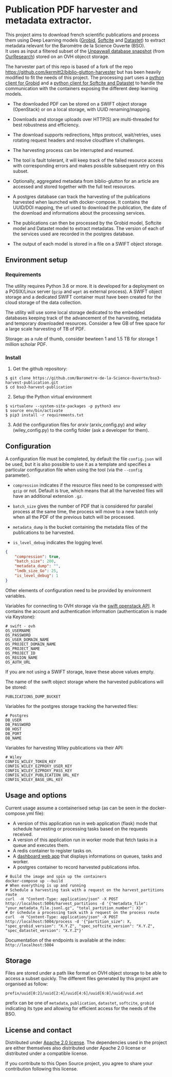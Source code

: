 # Publication PDF harvester and metadata extractor.

This project aims to download french scientific publications and process them using Deep Learning models ([Grobid](https://hub.docker.com/r/grobid/grobid), [Softcite](https://hub.docker.com/r/grobid/software-mentions) and [Datastet](https://hub.docker.com/r/grobid/datastet)) to extract metadata relevant for the Baromètre de la Science Ouverte (BSO).  
It uses as input a filtered subset of the [Unpaywall database snapshot](https://unpaywall.org) (from [OurResearch](http://ourresearch.org/)) stored on an OVH objecct storage.

The harvester part of this repo is based of a fork of the repo https://github.com/kermitt2/biblio-glutton-harvester but has been heavily modified to fit the needs of this project.
The processing part uses a [python client for Grobid](https://github.com/kermitt2/grobid_client_python) and a [python client for Softcite and Datastet](https://github.com/kermitt2/softdata_mentions_client) to handle the communication with the containers exposing the different deep learning models.

* The downloaded PDF can be stored on a SWIFT object storage (OpenStack) or on a local storage, with UUID
  renaming/mapping.

* Downloads and storage uploads over HTTP(S) are multi-threaded for best robustness and efficiency.

* The download supports redirections, https protocol, wait/retries, uses rotating request headers and resolve cloudflare v1 challenges.

* The harvesting process can be interrupted and resumed.

* The tool is fault tolerant, it will keep track of the failed resource access with corresponding errors and makes
  possible subsequent retry on this subset.

* Optionally, aggregated metadata from biblio-glutton for an article are accessed and stored together with the full text
  resources.

* A postgres database can track the harvesting of the publications harvested when launched with docker-compose. It contains the UUID/DOI mapping, the url used to download the publication, the date of the download and informations about the processing services.

* The publications can then be processed by the Grobid model, Softcite model and Datastet model to extract metadatas. The version of each of the services used are recorded in the postgres database.

* The output of each model is stored in a file on a SWIFT object storage.

## Environment setup

### Requirements

The utility requires Python 3.6 or more. It is developed for a deployment on a POSIX/Linux server (`gzip` and `wget` as
external process). A SWIFT object storage and a dedicated SWIFT container must have been created for the cloud storage
of the data collection.

The utility will use some local storage dedicated to the embedded databases keeping track of the advancement of the
harvesting, metadata and temporary downloaded resources. Consider a few GB of free space for a large scale harvesting of
TB of PDF.

Storage: as a rule of thumb, consider bewteen 1 and 1.5 TB for storage 1 million scholar PDF.

### Install

1. Get the github repository:

```shell
$ git clone https://github.com/Barometre-de-la-Science-Ouverte/bso3-harvest-publication.git
$ cd bso3-harvest-publication
```

2. Setup the Python virtual environment

```shell
$ virtualenv --system-site-packages -p python3 env
$ source env/bin/activate
$ pip3 install -r requirements.txt
```

3. Add the configuration files for *arxiv* (arxiv_config.py) and *wiley* (wiley_config.py) to the config folder (ask a
   developer for them).

## Configuration

A configuration file must be completed, by default the file `config.json` will be used, but it is also possible to use
it as a template and specifies a particular configuration file when using the tool (via the `--config` parameter).

- `compression` indicates if the resource files need to be compressed with `gzip` or not. Default is true, which means
  that all the harvested files will have an additional extension `.gz`.

- `batch_size` gives the number of PDF that is considered for parallel process at the same time, the process will move
  to a new batch only when all the PDF of the previous batch will be processed.

- `metadata_dump` is the bucket containing the metadata files of the publications to be harvested.

- `is_level_debug` indicates the logging level.

```json
{
    "compression": true,
    "batch_size": 200,
    "metadata_dump": "",
    "lmdb_size_Go": 25,
    "is_level_debug": 1
}
```
Other elements of configuration need to be provided by environment variables.  

Variables for connecting to OVH storage via the [swift openstack API](https://docs.ovh.com/fr/storage/debuter-avec-lapi-swift/). It contains the account and authentication information (authentication is made via Keystone):
```
# swift - ovh
OS_USERNAME
OS_PASSWORD
OS_USER_DOMAIN_NAME
OS_PROJECT_DOMAIN_NAME
OS_PROJECT_NAME
OS_PROJECT_ID
OS_REGION_NAME
OS_AUTH_URL
```
If you are not using a SWIFT storage, leave these above values empty.

The name of the swift object storage where the harvested publications will be stored:
```
PUBLICATIONS_DUMP_BUCKET
```
Variables for the postgres storage tracking the harvested files:
```
# Postgres
DB_USER
DB_PASSWORD
DB_HOST
DB_PORT
DB_NAME
```
Variables for harvesting Wiley publications via their API:
```
# Wiley
CONFIG_WILEY_TOKEN_KEY
CONFIG_WILEY_EZPROXY_USER_KEY
CONFIG_WILEY_EZPROXY_PASS_KEY
CONFIG_WILEY_PUBLICATION_URL_KEY
CONFIG_WILEY_BASE_URL_KEY
```

## Usage and options

Current usage assume a containerised setup (as can be seen in the docker-compose.yml file):
- A version of this application run in web application (flask) mode that schedule harvesting or processing tasks based on the requests received.
- A version of this application run in worker mode that fetch tasks in a queue and executes them.
- A redis container to register tasks on.
- A [dashboard web app](https://hub.docker.com/r/dataesr/dashboard-crawler) that displays informations on queues, tasks and worker.
- A postgres container to record harvested publications infos. 

```
# Build the image and spin up the containers
docker-compose up --build
# When everything is up and running
# Schedule a harvesting task with a request on the harvest_partitions route
curl  -H "Content-Type: application/json" -X POST http://localhost:5004/harvest_partitions -d '{"metadata_file": "your_metadata_file.jsonl.gz", "total_partition_number": X}'
# Or schedule a processing task with a request on the process route
curl  -H "Content-Type: application/json" -X POST http://localhost:5004/process -d '{"partition_size": X, "spec_grobid_version": "X.Y.Z", "spec_softcite_version": "X.Y.Z", "spec_datastet_version": "X.Y.Z"}'
```

Documentation of the endpoints is available at the index: `http://localhost:5004`

## Storage

Files are stored under a path like format on OVH object storage to be able to access a subset quickly. The different files generated by this project are organised as follow:
```
prefix/uuid[0:2]/uuid[2:4]/uuid[4:6]/uuid[6:8]/uuid/uuid.ext
```
prefix can be one of `metadata`, `publication`, `datastet`, `softcite`, `grobid` indicating its type and allowing for efficient access for the needs of the BSO.


## License and contact

Distributed under [Apache 2.0 license](http://www.apache.org/licenses/LICENSE-2.0). The dependencies used in the project
are either themselves also distributed under Apache 2.0 license or distributed under a compatible license.

If you contribute to this Open Source project, you agree to share your contribution following this license.
